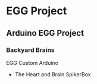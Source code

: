 # EGG Project
## Arduino EGG Project
### Backyard Brains
EGG Custom Arduino
- The Heart and Brain SpikerBox
